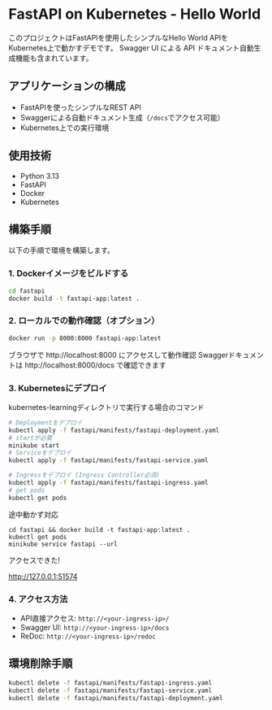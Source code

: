 # FastAPI on Kubernetes - Hello World

このプロジェクトはFastAPIを使用したシンプルなHello World APIをKubernetes上で動かすデモです。
Swagger UI による API ドキュメント自動生成機能も含まれています。

## アプリケーションの構成

- FastAPIを使ったシンプルなREST API
- Swaggerによる自動ドキュメント生成（`/docs`でアクセス可能）
- Kubernetes上での実行環境

## 使用技術

- Python 3.13
- FastAPI
- Docker
- Kubernetes

## 構築手順

以下の手順で環境を構築します。

### 1. Dockerイメージをビルドする

```bash
cd fastapi
docker build -t fastapi-app:latest .
```

### 2. ローカルでの動作確認（オプション）

```bash
docker run -p 8000:8000 fastapi-app:latest
```

ブラウザで http://localhost:8000 にアクセスして動作確認
Swaggerドキュメントは http://localhost:8000/docs で確認できます

### 3. Kubernetesにデプロイ
kubernetes-learningディレクトリで実行する場合のコマンド

```bash
# Deploymentをデプロイ
kubectl apply -f fastapi/manifests/fastapi-deployment.yaml
# startが必要
minikube start
# Serviceをデプロイ
kubectl apply -f fastapi/manifests/fastapi-service.yaml

# Ingressをデプロイ (Ingress Controller必須)
kubectl apply -f fastapi/manifests/fastapi-ingress.yaml
# get pods
kubectl get pods
```

途中動かず対応
```shell
cd fastapi && docker build -t fastapi-app:latest .
kubectl get pods
minikube service fastapi --url
```

アクセスできた!

http://127.0.0.1:51574

### 4. アクセス方法

- API直接アクセス: `http://<your-ingress-ip>/`
- Swagger UI: `http://<your-ingress-ip>/docs`
- ReDoc: `http://<your-ingress-ip>/redoc`

## 環境削除手順

```bash
kubectl delete -f fastapi/manifests/fastapi-ingress.yaml
kubectl delete -f fastapi/manifests/fastapi-service.yaml
kubectl delete -f fastapi/manifests/fastapi-deployment.yaml
```